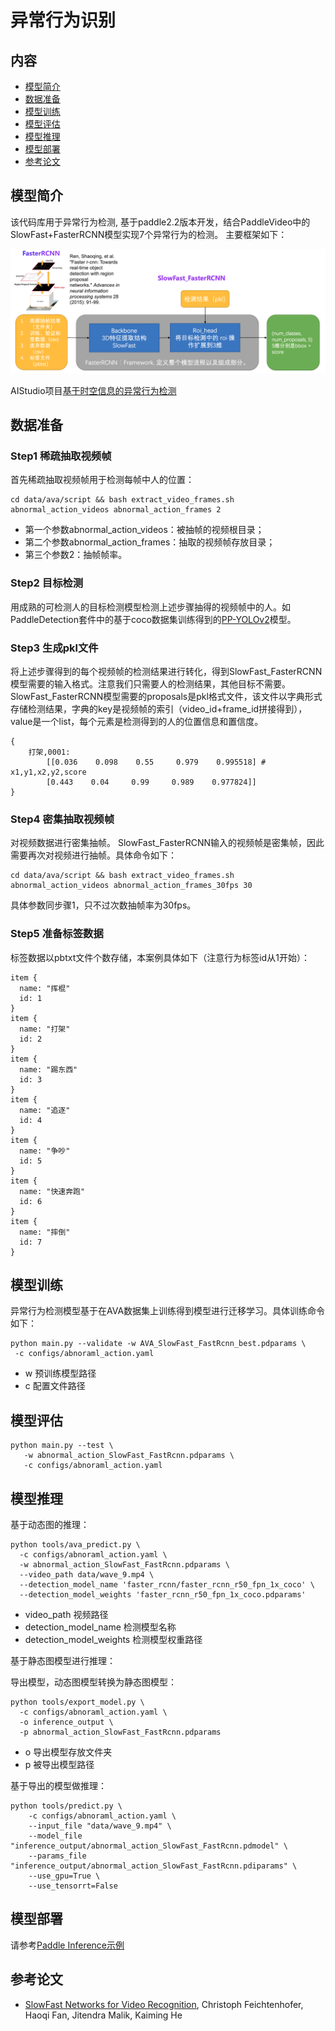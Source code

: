# 异常行为识别

## 内容
- [模型简介](#模型简介)
- [数据准备](#数据准备)
- [模型训练](#模型训练)
- [模型评估](#模型评估)
- [模型推理](#模型推理)
- [模型部署](#模型部署)
- [参考论文](#参考论文)


## 模型简介
该代码库用于异常行为检测, 基于paddle2.2版本开发，结合PaddleVideo中的SlowFast+FasterRCNN模型实现7个异常行为的检测。
主要框架如下：
<div align="center">
  <img src="./images/SlowFast_FasterRCNN.png" width="640px"/><br>
</div>

AIStudio项目[基于时空信息的异常行为检测](https://aistudio.baidu.com/aistudio/projectdetail/3431613)

## 数据准备

### Step1 稀疏抽取视频帧
首先稀疏抽取视频帧用于检测每帧中人的位置：

```
cd data/ava/script && bash extract_video_frames.sh abnormal_action_videos abnormal_action_frames 2
```

* 第一个参数abnormal_action_videos：被抽帧的视频根目录；
* 第二个参数abnormal_action_frames：抽取的视频帧存放目录；
* 第三个参数2：抽帧帧率。

### Step2 目标检测
用成熟的可检测人的目标检测模型检测上述步骤抽得的视频帧中的人。如PaddleDetection套件中的基于coco数据集训练得到的[PP-YOLOv2](https://github.com/PaddlePaddle/PaddleDetection/tree/develop/configs/ppyolo)模型。

### Step3 生成pkl文件
将上述步骤得到的每个视频帧的检测结果进行转化，得到SlowFast_FasterRCNN模型需要的输入格式。注意我们只需要人的检测结果，其他目标不需要。
SlowFast_FasterRCNN模型需要的proposals是pkl格式文件，该文件以字典形式存储检测结果，字典的key是视频帧的索引（video_id+frame_id拼接得到），value是一个list，每个元素是检测得到的人的位置信息和置信度。

```
{
    打架,0001:
        [[0.036    0.098    0.55     0.979    0.995518] # x1,y1,x2,y2,score
        [0.443    0.04     0.99     0.989    0.977824]]
}
```

### Step4 密集抽取视频帧
对视频数据进行密集抽帧。
SlowFast_FasterRCNN输入的视频帧是密集帧，因此需要再次对视频进行抽帧。具体命令如下：
```
cd data/ava/script && bash extract_video_frames.sh abnormal_action_videos abnormal_action_frames_30fps 30
```

具体参数同步骤1，只不过次数抽帧率为30fps。

### Step5 准备标签数据
标签数据以pbtxt文件个数存储，本案例具体如下（注意行为标签id从1开始）：
```
item {
  name: "挥棍"
  id: 1
}
item {
  name: "打架"
  id: 2
}
item {
  name: "踢东西"
  id: 3
}
item {
  name: "追逐"
  id: 4
}
item {
  name: "争吵"
  id: 5
}
item {
  name: "快速奔跑"
  id: 6
}
item {
  name: "摔倒"
  id: 7
}
```

## 模型训练
异常行为检测模型基于在AVA数据集上训练得到模型进行迁移学习。具体训练命令如下：
```
python main.py --validate -w AVA_SlowFast_FastRcnn_best.pdparams \
 -c configs/abnoraml_action.yaml
```

 - w 预训练模型路径
 - c 配置文件路径

## 模型评估
```
python main.py --test \
   -w abnormal_action_SlowFast_FastRcnn.pdparams \
   -c configs/abnoraml_action.yaml
```

## 模型推理
基于动态图的推理：
```
python tools/ava_predict.py \
  -c configs/abnoraml_action.yaml \
  -w abnormal_action_SlowFast_FastRcnn.pdparams \
  --video_path data/wave_9.mp4 \
  --detection_model_name 'faster_rcnn/faster_rcnn_r50_fpn_1x_coco' \
  --detection_model_weights 'faster_rcnn_r50_fpn_1x_coco.pdparams'
```

- video_path 视频路径
- detection_model_name 检测模型名称
- detection_model_weights 检测模型权重路径

基于静态图模型进行推理：

导出模型，动态图模型转换为静态图模型：

```
python tools/export_model.py \
  -c configs/abnoraml_action.yaml \
  -o inference_output \
  -p abnormal_action_SlowFast_FastRcnn.pdparams
```

- o 导出模型存放文件夹
- p 被导出模型路径

基于导出的模型做推理：
```
python tools/predict.py \
    -c configs/abnoraml_action.yaml \
    --input_file "data/wave_9.mp4" \
    --model_file "inference_output/abnormal_action_SlowFast_FastRcnn.pdmodel" \
    --params_file "inference_output/abnormal_action_SlowFast_FastRcnn.pdiparams" \
    --use_gpu=True \
    --use_tensorrt=False
```

## 模型部署
请参考[Paddle Inference示例](https://paddle-inference.readthedocs.io/en/latest/quick_start/python_demo.html)

## 参考论文
- [SlowFast Networks for Video Recognition](https://arxiv.org/pdf/1812.03982.pdf), Christoph Feichtenhofer, Haoqi Fan, Jitendra Malik, Kaiming He
